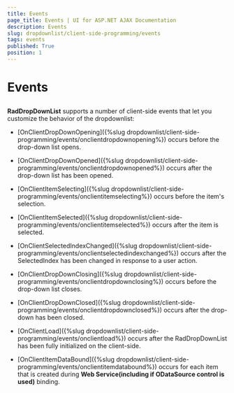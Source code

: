 ```yaml
---
title: Events
page_title: Events | UI for ASP.NET AJAX Documentation
description: Events
slug: dropdownlist/client-side-programming/events
tags: events
published: True
position: 1
---
```


# Events



## 

**RadDropDownList** supports a number of client-side events that let you customize the behavior of the dropdownlist:

* [OnClientDropDownOpening]({%slug dropdownlist/client-side-programming/events/onclientdropdownopening%}) occurs before the drop-down list opens.

* [OnClientDropDownOpened]({%slug dropdownlist/client-side-programming/events/onclientdropdownopened%}) occurs after the drop-down list has been opened.

* [OnClientItemSelecting]({%slug dropdownlist/client-side-programming/events/onclientitemselecting%}) occurs before the item's selection.

* [OnClientItemSelected]({%slug dropdownlist/client-side-programming/events/onclientitemselected%}) occurs after the item is selected.

* [OnClientSelectedIndexChanged]({%slug dropdownlist/client-side-programming/events/onclientselectedindexchanged%}) occurs after the SelectedIndex has been changed in response to a user action.

* [OnClientDropDownClosing]({%slug dropdownlist/client-side-programming/events/onclientdropdownclosing%}) occurs before the drop-down list closes.

* [OnClientDropDownClosed]({%slug dropdownlist/client-side-programming/events/onclientdropdownclosed%}) occurs after the drop-down has been closed.

* [OnClientLoad]({%slug dropdownlist/client-side-programming/events/onclientload%}) occurs after the RadDropDownList has been fully initialized on the client-side.

* [OnClientItemDataBound]({%slug dropdownlist/client-side-programming/events/onclientitemdatabound%}) occurs for each item that is created during **Web Service(including if ODataSource control is used)** binding.
